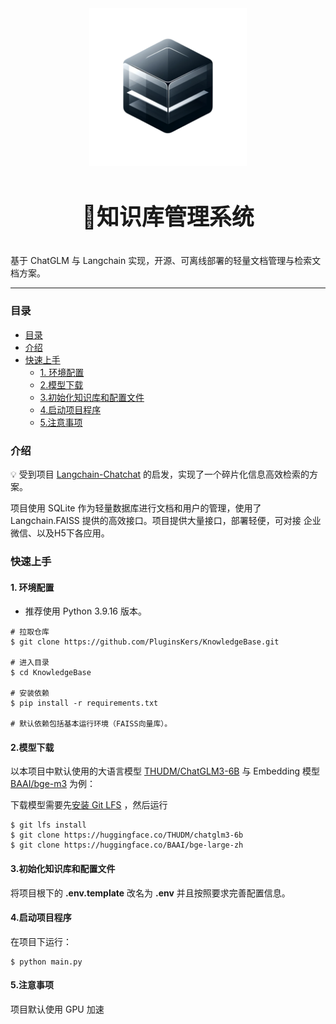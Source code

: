<center>
<img width="50%" src="./assets/KnowledgeBase.png" />
<h3 style="font-size:36px;">📃知识库管理系统</h3>
</center>

基于 ChatGLM 与 Langchain 实现，开源、可离线部署的轻量文档管理与检索文档方案。

<hr />

### 目录

- [目录](#目录)
- [介绍](#介绍)
- [快速上手](#快速上手)
  - [1. 环境配置](#1-环境配置)
  - [2.模型下载](#2模型下载)
  - [3.初始化知识库和配置文件](#3初始化知识库和配置文件)
  - [4.启动项目程序](#4启动项目程序)
  - [5.注意事项](#5注意事项)

### 介绍

💡 受到项目 [Langchain-Chatchat](https://github.com/chatchat-space/Langchain-Chatchat) 的启发，实现了一个碎片化信息高效检索的方案。

项目使用 SQLite 作为轻量数据库进行文档和用户的管理，使用了 Langchain.FAISS 提供的高效接口。项目提供大量接口，部署轻便，可对接 企业微信、以及H5下各应用。

### 快速上手

#### 1. 环境配置

- 推荐使用 Python 3.9.16 版本。
  
```shell
# 拉取仓库
$ git clone https://github.com/PluginsKers/KnowledgeBase.git

# 进入目录
$ cd KnowledgeBase

# 安装依赖
$ pip install -r requirements.txt

# 默认依赖包括基本运行环境（FAISS向量库）。
```

#### 2.模型下载

以本项目中默认使用的大语言模型 [THUDM/ChatGLM3-6B](https://huggingface.co/THUDM/chatglm3-6b) 与 Embedding 模型 [BAAI/bge-m3](https://huggingface.co/BAAI/bge-m3) 为例：

下载模型需要先[安装 Git LFS](https://docs.github.com/zh/repositories/working-with-files/managing-large-files/installing-git-large-file-storage) ，然后运行

```shell
$ git lfs install
$ git clone https://huggingface.co/THUDM/chatglm3-6b
$ git clone https://huggingface.co/BAAI/bge-large-zh
```

#### 3.初始化知识库和配置文件

将项目根下的 **.env.template** 改名为 **.env** 并且按照要求完善配置信息。

#### 4.启动项目程序

在项目下运行：

```shell
$ python main.py
```

#### 5.注意事项

项目默认使用 GPU 加速
 